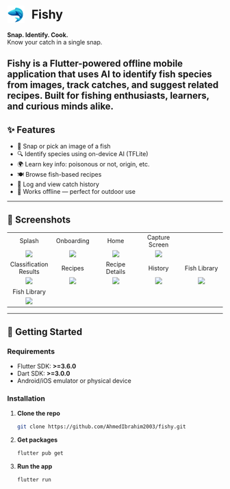 <h1>
  <img src="assets/images/fishy_logo.png" alt="Logo" width="40" height="40" style="vertical-align: middle; display: inline-block;">
  <span style="vertical-align: middle; display: inline-block; margin-left: 10px;">Fishy</span>
</h1>

**Snap. Identify. Cook.**  
Know your catch in a single snap.

Fishy is a Flutter-powered offline mobile application that uses AI to identify fish species from images, track catches, and suggest related recipes. Built for fishing enthusiasts, learners, and curious minds alike.
---

## ✨ Features

- 📸 Snap or pick an image of a fish  
- 🔍 Identify species using on-device AI (TFLite)  
- 🌍 Learn key info: poisonous or not, origin, etc.  
- 🍽 Browse fish-based recipes
- 🐠 Log and view catch history
- 📴 Works offline — perfect for outdoor use

---

## 📱 Screenshots

<div align="center">
  <table>
    <tr>
      <td align="center">Splash</td>
      <td align="center">Onboarding</td>
      <td align="center">Home</td>
      <td align="center">Capture Screen</td>
    </tr>
    <tr>
      <td align="center" width="20%"><img src="https://drive.google.com/uc?export=view&id=1Z5Ck504DtCSuCIN3fzj7j_QJKxQ2AF30" width="200"></td>
      <td align="center" width="20%"><img src="https://drive.google.com/uc?export=view&id=1XIlJzlv9uUgifJH1LWkdq1t12jWlIXRf" width="200"></td>
      <td align="center" width="20%"><img src="https://drive.google.com/uc?export=view&id=1ZbZnEVFVf7fHhr-vJbG9pkOJRtPrIoqY" width="200"></td>
      <td align="center" width="20%"><img src="https://drive.google.com/uc?export=view&id=1eYHHD_zMcJmsivqXu2ZkGFWeAp3O8vRk" width="200"></td>
    </tr>
     <tr>
      <td align="center">Classification Results</td>
      <td align="center">Recipes</td>
      <td align="center">Recipe Details</td>
      <td align="center">History</td>
      <td align="center">Fish Library</td>
    </tr>
    <tr>
      <td align="center" width="20%"><img src="https://drive.google.com/uc?export=view&id=1xHgcrWsW0FU1UlWTcEJpXkWzLrAzT3-k" width="200"></td>
      <td align="center" width="20%"><img src="https://drive.google.com/uc?export=view&id=1YSnGrxVXvJOi6qkKWcnDBwBzl6QIaXPX" width="200"></td>
      <td align="center" width="20%"><img src="https://drive.google.com/uc?export=view&id=1rhMdJow7DAIlYMHiuIR5MHBWbZRZp9fi" width="200"></td>
      <td align="center" width="20%"><img src="https://drive.google.com/uc?export=view&id=1PEROQhoX5_gS1UiYyLFM-q8B3vc_crUE" width="200"></td>
      <td align="center" width="20%"><img src="https://drive.google.com/uc?export=view&id=1sOeeBtIMMOYLiockN8ypxcKDT_JG2oeI" width="200"></td>
    </tr>
     <tr>
      <td align="center">Fish Library</td>
    </tr>
    <tr>
      <td align="center" width="20%"><img src="https://drive.google.com/uc?export=view&id=1sOeeBtIMMOYLiockN8ypxcKDT_JG2oeI" width="200"></td>
    </tr>
  </table>
</div>

---

## 🚀 Getting Started

### Requirements
- Flutter SDK: **>=3.6.0**
- Dart SDK: **>=3.0.0**
- Android/iOS emulator or physical device

### Installation

1. **Clone the repo**
   ```bash
   git clone https://github.com/AhmedIbrahim2003/fishy.git
2. **Get packages**
   ```bash
   flutter pub get
3. **Run the app**
   ```bash
   flutter run
